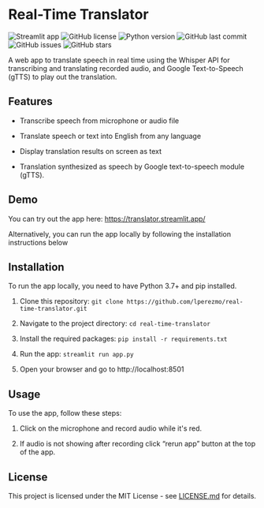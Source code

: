 # Real-Time Translator

![Streamlit app](https://static.streamlit.io/badges/streamlit_badge_black_white.svg)
![GitHub license](https://img.shields.io/github/license/lperezmo/real-time-translator)
![Python version](https://img.shields.io/badge/python-3.8-blue)
![GitHub last commit](https://img.shields.io/github/last-commit/lperezmo/real-time-translator)
![GitHub issues](https://img.shields.io/github/issues/lperezmo/real-time-translator)
![GitHub stars](https://img.shields.io/github/stars/lperezmo/real-time-translator)

A web app to translate speech in real time using the Whisper API for transcribing and translating recorded audio, and Google Text-to-Speech (gTTS) to play out the translation.

## Features


- Transcribe speech from microphone or audio file

- Translate speech or text into English from any language 

- Display translation results on screen as text

- Translation synthesized as speech by Google text-to-speech module (gTTS).


## Demo


You can try out the app here: https://translator.streamlit.app/


Alternatively, you can run the app locally by following the installation instructions below


## Installation


To run the app locally, you need to have Python 3.7+ and pip installed.


1. Clone this repository: `git clone https://github.com/lperezmo/real-time-translator.git`

2. Navigate to the project directory: `cd real-time-translator`

3. Install the required packages: `pip install -r requirements.txt`

4.  Run the app: `streamlit run app.py`

5.  Open your browser and go to http://localhost:8501


## Usage


To use the app, follow these steps:


1. Click on the microphone and record audio while it's red.

2. If audio is not showing after recording click “rerun app” button at the top of the app.


## License


This project is licensed under the MIT License - see [LICENSE.md](LICENSE.md) for details.



